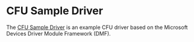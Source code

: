 # CFU Sample Driver 
The [CFU Sample Driver](https://github.com/Microsoft/DMF) is an example CFU driver based on the Microsoft Devices Driver Module Framework (DMF).
